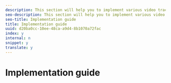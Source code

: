 ```yaml
---
description: This section will help you to implement various video tracking features using MediaHeartbeat.
seo-description: This section will help you to implement various video tracking features using MediaHeartbeat.
seo-title: Implementation guide
title: Implementation guide
uuid: d20ba0cc-10ee-48ca-a9d4-8b1070a72fac
index: y
internal: n
snippet: y
translate: y
---
```


# Implementation guide


